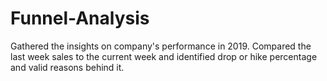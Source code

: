 # Funnel-Analysis
Gathered the insights on company's performance in 2019. Compared the last week sales to the current week and identified drop or hike percentage and valid reasons behind it.
